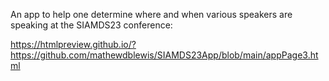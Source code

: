 An app to help one determine where and when various speakers are speaking at the SIAMDS23 conference:

https://htmlpreview.github.io/?https://github.com/mathewdblewis/SIAMDS23App/blob/main/appPage3.html
